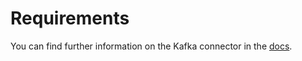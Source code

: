 # Requirements
<!-- to be updated -->
You can find further information on the Kafka connector in the [docs](https://docs.open-metadata.org/connectors/dashboard/quicksight).